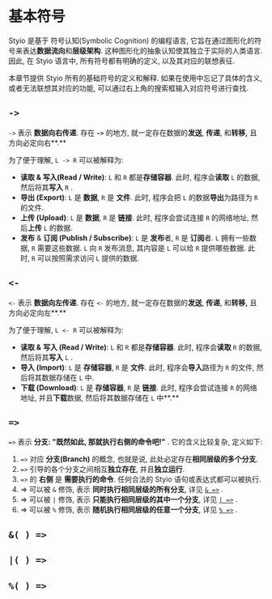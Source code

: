 # 基本符号

Styio 是基于 符号认知(Symbolic Cognition) 的编程语言, 它旨在通过图形化的符号来表达**数据流向**和**层级架构**. 这种图形化的抽象认知使其独立于实际的人类语言. 因此, 在 Styio 语言中, 所有符号都有明确的定义, 以及其对应的联想表征.&#x20;

本章节提供 Styio 所有的基础符号的定义和解释. 如果在使用中忘记了具体的含义, 或者无法联想其对应的功能, 可以通过右上角的搜索框输入对应符号进行查找.&#x20;

## `->`&#x20;

`->` 表示 **数据向右传递**. 存在 **`->`** 的地方, 就一定存在数据的**发送**, **传递**, 和**转移,** 且方向必定向右**.**

为了便于理解, `L -> R` 可以被解释为:

* **读取 & 写入(Read / Write)**: `L` 和 `R` 都是**存储容器**. 此时, 程序会**读取** `L` 的数据, 然后将其**写入** `R` .
* **导出 (Export)**: `L` 是 **数据**, `R` 是 **文件**. 此时, 程序会把 `L` 的数据**导出**为路径为 `R` 的文件.&#x20;
* **上传 (Upload)**: `L` 是 **数据**, `R` 是 **链接**. 此时, 程序会尝试连接 `R` 的网络地址, 然后**上传** `L` 的数据.&#x20;
* **发布** & **订阅 (Publish / Subscribe)**: `L` 是 **发布**者, `R` 是 **订阅**者. `L` 拥有一些数据, `R` 需要这些数据. `L` 向 `R` 发布消息, 其内容是 `L` 可以给 `R` 提供哪些数据. 此时, `R` 可以按照需求访问 `L` 提供的数据.&#x20;

## `<-`

`<-` 表示 **数据向左传递**. 存在 `<-` 的地方, 就一定存在数据的**发送**, **传递**, 和**转移,** 且方向必定向左**.**

为了便于理解, `L <- R` 可以被解释为:

* **读取 &** **写入 (Read / Write)**: `L` 和 `R` 都是**存储容器**. 此时, 程序会**读取** `R` 的数据, 然后将其**写入** `L` .
* **导入 (Import)**: `L` 是 **存储容器**, `R` 是 **文件**. 此时, 程序会**导入**路径为 `R` 的文件, 然后将其数据存储在 `L` 中.&#x20;
* **下载 (Download)**: `L` 是 **存储容器**, `R` 是 **链接**. 此时, 程序会尝试连接 `R` 的网络地址, 并且**下载**数据, 然后将其数据存储在 `L` 中**.**&#x20;

## `=>`

`=>` 表示 **分支: "既然如此, 那就执行右侧的命令吧!"** . 它的含义比较复杂, 定义如下:

1. `=>` 对应 **分支(Branch)** 的概念, 也就是说, 此处必定存在**相同层级的多个分支**.&#x20;
2. `=>` 引导的各个分支之间相互**独立存在**, 并且**独立运行**.
3. `=>` 的 **右侧** 是 **需要执行的命令**. 任何合法的 Styio 语句或表达式都可以被执行.&#x20;
4. \=> 可以被 `&` 修饰, 表示 **同时执行相同层级的所有分支**, 详见 [`& =>`](ji-ben-fu-hao.md#and-greater-than) .&#x20;
5. \=> 可以被 `|` 修饰, 表示 **只能执行相同层级的其中一个分支**, 详见 [`| =>`](ji-ben-fu-hao.md#or-greater-than) .
6. \=> 可以被 `%` 修饰, 表示 **随机执行相同层级的任意一个分支**, 详见 [`% =>`](ji-ben-fu-hao.md#greater-than-2) .

## `&( ) =>`&#x20;

## `|( ) =>`

## `%( ) =>`&#x20;


